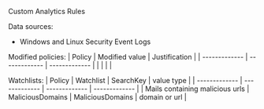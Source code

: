 Custom Analytics Rules

Data sources: 
- Windows and Linux Security Event Logs

Modified policies:
| Policy  | Modified value | Justification |
| ------------- | ------------- | ------------- |
|  |  |  |

Watchlists:
| Policy  | Watchlist | SearchKey | value type |
| ------------- | ------------- | ------------- | ------------- |
| Mails containing malicious urls | MaliciousDomains | MaliciousDomains | domain or url |

